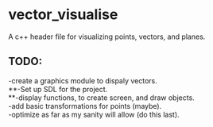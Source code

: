 # vector_visualise
A c++ header file for visualizing points, vectors, and planes.   

## TODO:
-create a graphics module to dispaly vectors.  
**-Set up SDL for the project.  
**-display functions, to create screen, and draw objects.  
-add basic transformations for points (maybe).   
-optimize as far as my sanity will allow (do this last).  
